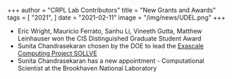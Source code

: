 +++
author = "CRPL Lab Contributors"
title = "New Grants and Awards"
tags = [
    "2021",
]
date = "2021-02-11"
image = "/img/news/UDEL.png"
+++

- Eric Wright, Mauricio Ferrato, Sanhu Li, Vineeth Gutta, Matthew Leinhauser won the CIS Distinguished Graduate Student Award
- Sunita Chandrasekaran chosen by the DOE to lead the [Exascale Computing Project SOLLVE](https://www.exascaleproject.org/research-project/sollve/)
- Sunita Chandrasekaran has a new appointment - Computational Scientist at the Brookhaven National Laboratory
